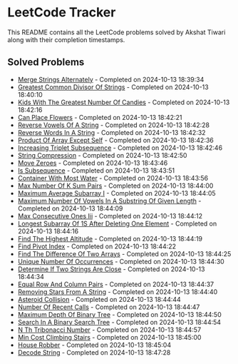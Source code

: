 # LeetCode Tracker

This README contains all the LeetCode problems solved by Akshat Tiwari along with their completion timestamps.

## Solved Problems


- [Merge Strings Alternately](https://leetcode.com/problems/merge-strings-alternately/description/?envType=study-plan-v2&envId=leetcode-75) - Completed on 2024-10-13 18:39:34
- [Greatest Common Divisor Of Strings](https://leetcode.com/problems/greatest-common-divisor-of-strings/description/?envType=study-plan-v2&envId=leetcode-75) - Completed on 2024-10-13 18:40:10
- [Kids With The Greatest Number Of Candies](https://leetcode.com/problems/kids-with-the-greatest-number-of-candies/description/?envType=study-plan-v2&envId=leetcode-75) - Completed on 2024-10-13 18:42:16
- [Can Place Flowers](https://leetcode.com/problems/can-place-flowers/description/?envType=study-plan-v2&envId=leetcode-75) - Completed on 2024-10-13 18:42:21
- [Reverse Vowels Of A String](https://leetcode.com/problems/reverse-vowels-of-a-string/description/?envType=study-plan-v2&envId=leetcode-75) - Completed on 2024-10-13 18:42:28
- [Reverse Words In A String](https://leetcode.com/problems/reverse-words-in-a-string/description/?envType=study-plan-v2&envId=leetcode-75) - Completed on 2024-10-13 18:42:32
- [Product Of Array Except Self](https://leetcode.com/problems/product-of-array-except-self/description/?envType=study-plan-v2&envId=leetcode-75) - Completed on 2024-10-13 18:42:36
- [Increasing Triplet Subsequence](https://leetcode.com/problems/increasing-triplet-subsequence/description/?envType=study-plan-v2&envId=leetcode-75) - Completed on 2024-10-13 18:42:46
- [String Compression](https://leetcode.com/problems/string-compression/description/?envType=study-plan-v2&envId=leetcode-75) - Completed on 2024-10-13 18:42:50
- [Move Zeroes](https://leetcode.com/problems/move-zeroes/description/?envType=study-plan-v2&envId=leetcode-75) - Completed on 2024-10-13 18:43:46
- [Is Subsequence](https://leetcode.com/problems/is-subsequence/description/?envType=study-plan-v2&envId=leetcode-75) - Completed on 2024-10-13 18:43:51
- [Container With Most Water](https://leetcode.com/problems/container-with-most-water/description/?envType=study-plan-v2&envId=leetcode-75) - Completed on 2024-10-13 18:43:56
- [Max Number Of K Sum Pairs](https://leetcode.com/problems/max-number-of-k-sum-pairs/description/?envType=study-plan-v2&envId=leetcode-75) - Completed on 2024-10-13 18:44:00
- [Maximum Average Subarray I](https://leetcode.com/problems/maximum-average-subarray-i/description/?envType=study-plan-v2&envId=leetcode-75) - Completed on 2024-10-13 18:44:05
- [Maximum Number Of Vowels In A Substring Of Given Length](https://leetcode.com/problems/maximum-number-of-vowels-in-a-substring-of-given-length/description/?envType=study-plan-v2&envId=leetcode-75) - Completed on 2024-10-13 18:44:09
- [Max Consecutive Ones Iii](https://leetcode.com/problems/max-consecutive-ones-iii/description/?envType=study-plan-v2&envId=leetcode-75) - Completed on 2024-10-13 18:44:12
- [Longest Subarray Of 1S After Deleting One Element](https://leetcode.com/problems/longest-subarray-of-1s-after-deleting-one-element/description/?envType=study-plan-v2&envId=leetcode-75) - Completed on 2024-10-13 18:44:16
- [Find The Highest Altitude](https://leetcode.com/problems/find-the-highest-altitude/description/?envType=study-plan-v2&envId=leetcode-75) - Completed on 2024-10-13 18:44:19
- [Find Pivot Index](https://leetcode.com/problems/find-pivot-index/description/?envType=study-plan-v2&envId=leetcode-75) - Completed on 2024-10-13 18:44:22
- [Find The Difference Of Two Arrays](https://leetcode.com/problems/find-the-difference-of-two-arrays/description/?envType=study-plan-v2&envId=leetcode-75) - Completed on 2024-10-13 18:44:25
- [Unique Number Of Occurrences](https://leetcode.com/problems/unique-number-of-occurrences/description/?envType=study-plan-v2&envId=leetcode-75) - Completed on 2024-10-13 18:44:30
- [Determine If Two Strings Are Close](https://leetcode.com/problems/determine-if-two-strings-are-close/description/?envType=study-plan-v2&envId=leetcode-75) - Completed on 2024-10-13 18:44:34
- [Equal Row And Column Pairs](https://leetcode.com/problems/equal-row-and-column-pairs/description/?envType=study-plan-v2&envId=leetcode-75) - Completed on 2024-10-13 18:44:37
- [Removing Stars From A String](https://leetcode.com/problems/removing-stars-from-a-string/description/?envType=study-plan-v2&envId=leetcode-75) - Completed on 2024-10-13 18:44:40
- [Asteroid Collision](https://leetcode.com/problems/asteroid-collision/description/?envType=study-plan-v2&envId=leetcode-75) - Completed on 2024-10-13 18:44:44
- [Number Of Recent Calls](https://leetcode.com/problems/number-of-recent-calls/description/?envType=study-plan-v2&envId=leetcode-75) - Completed on 2024-10-13 18:44:47
- [Maximum Depth Of Binary Tree](https://leetcode.com/problems/maximum-depth-of-binary-tree/description/?envType=study-plan-v2&envId=leetcode-75) - Completed on 2024-10-13 18:44:50
- [Search In A Binary Search Tree](https://leetcode.com/problems/search-in-a-binary-search-tree/description/?envType=study-plan-v2&envId=leetcode-75) - Completed on 2024-10-13 18:44:54
- [N Th Tribonacci Number](https://leetcode.com/problems/n-th-tribonacci-number/description/?envType=study-plan-v2&envId=leetcode-75) - Completed on 2024-10-13 18:44:57
- [Min Cost Climbing Stairs](https://leetcode.com/problems/min-cost-climbing-stairs/description/?envType=study-plan-v2&envId=leetcode-75) - Completed on 2024-10-13 18:45:00
- [House Robber](https://leetcode.com/problems/house-robber/description/?envType=study-plan-v2&envId=leetcode-75) - Completed on 2024-10-13 18:45:04
- [Decode String](https://leetcode.com/problems/decode-string/?envType=study-plan-v2&envId=leetcode-75) - Completed on 2024-10-13 18:47:28
